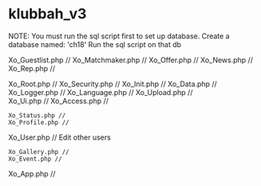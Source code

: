 # klubbah_v3

NOTE: You must run the sql script first to set up database.
Create a database named: 'ch18'
Run the sql script on that db

Xo_Guestlist.php // 
Xo_Matchmaker.php // 
Xo_Offer.php // 
Xo_News.php // 
Xo_Rep.php // 


Xo_Root.php // 
Xo_Security.php // 
Xo_Init.php // 
Xo_Data.php // 
Xo_Logger.php // 
Xo_Language.php //
Xo_Upload.php //  
Xo_Ui.php // 
Xo_Access.php // 

	Xo_Status.php // 
	Xo_Profile.php // 

Xo_User.php // Edit other users
	
	Xo_Gallery.php // 
	Xo_Event.php // 

Xo_App.php // 